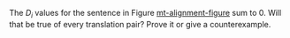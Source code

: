

The $D_i$ values for the sentence in
Figure <a class="insideBookFigRef" id="insidebookfigref" target="_blank" href="https://aimacode.github.io/aima-exercises/figures/mt-alignment-figure.png">mt-alignment-figure</a> sum to 0. Will that be true
of every translation pair? Prove it or give a counterexample.
